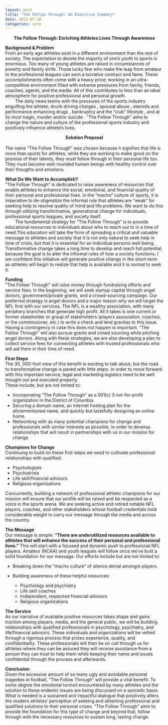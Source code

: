 ```yaml
--- 
layout: post
title: "The Follow Through: An Executive Summary" 
date: 2013-07-10 
categories: core 
---
```

**<center>The Follow Through: Enriching Athletes Lives Through Awareness</center>**  

**Background &amp; Problem**  
From an early age athletes exist in a different environment than the rest of society. The expectation to devote the majority of one’s youth to sports is enormous. Too many of young athletes are raised in circumstances of poverty and family strife. Those lucky few who make the leap from amateur to the professional leagues can earn a lucrative contract and fame. These accomplishments often come with a heavy price; working in an ultra-competitive environment filled with extreme pressures from family, friends, coaches, agents, and the media. All of this contributes to less than an ideal atmosphere for positive professional and personal growth.  
&nbsp;&nbsp;&nbsp;&nbsp;&nbsp;&nbsp;&nbsp;&nbsp;The daily news teems with the pressures of the sports industry engulfing the athlete; drunk driving charges , spousal abuse , steroids and performance enhancing drugs , bankruptcy and the “club” lifestyle , and at its most tragic, murder  and/or suicide . “The Follow Through” aims to change the nature and culture of the professional sports industry and positively influence athlete’s lives.

**<center>Solution Proposal</center>**    
The name “The Follow Through” was chosen because it signifies that life is more than sports for athletes; while they are working to make good on the promise of their talents, they must follow through in their personal life too. They must become well-rounded human beings with healthy control over their thoughts and emotions.

**What Do We Want to Accomplish?**  
“The Follow Through” is dedicated to raise awareness of resources that enable athletes to enhance the social, emotional, and financial quality of their personal and professional lives. In the “macho” culture of sports, it is imperative to de-stigmatize the informal rule that athletes are “weak” for seeking help to resolve quality of mind and life problems.  We want to do this through utilizing transformative, generational change for individuals, professional sports leagues, and society itself.  
&nbsp;&nbsp;&nbsp;&nbsp;&nbsp;&nbsp;&nbsp;&nbsp;The fundamental strategy for “The Follow Through” is to provide educational resources to individuals about who to reach out to in a time of need.This education will take the form of spreading a critical and valuable message to athletes and society that it is not only natural to seek help in time of crisis, but that it is essential for an individual persons well-being. Transformative change takes a long time to develop and reach full potential, because the goal is to alter the informal rules of how a society functions. I am confident this initiative will generate positive change in the short-term as athletes will begin to realize that help is available and it is normal to seek it.

**Funding**  
“The Follow Through” will raise money through fundraising efforts and service fees. In the beginning, we will seek startup capital through angel donors, government/private grants, and a crowd-sourcing campaign. Our preferred strategy is angel donors and a major reason why we will target the NFL first with our services. The NFL is a wealthy association, with many periphery branches that generate high profit. All it takes is one current or former stakeholder or group of stakeholders  (players association, coaches, or the commissioner, etc.) to write a check and lend gravitas to this issue. Having a contingency in case this does not happen is important. “The Follow Through” will also pursue grants and crowd sourcing while pitching angel donors. Along with these strategies, we are also developing a plan to collect service fees for connecting athletes with trusted professionals who will aid them in their time of need.

**First Steps**  
The 30, 000-foot view of this benefit is exciting to talk about, but the road to transformative change is paved with little steps. In order to move forward with this important service, legal and marketing logistics need to be well thought out and executed properly.  
These include, but are not limited to:

* Incorporating “The Follow Through” as a 501(c) 3 not-for-profit organization in the District of Columbia.
* Securing a domain name, an internet hosting plan for the aforementioned name, and quickly but tastefully designing an online home.
* Networking with as many potential champions for change and professionals with similar interests as possible, in order to develop relationships that will result in partnerships with us in our mission for change.

**Champions for Change**  
Continuing to build on these first steps we need to cultivate professional relationships with qualified:  

* Psychologists
* Psychiatrists 
* Life skill/financial advisors
* Religious organizations 

Concurrently, building a network of professional athletic champions for our mission will ensure that our profile will be raised and be respected as a voice in the sports arena. We are seeking active and retired notable NFL players, coaches, and other stakeholders whose football credentials hold considerable weight to carry our message through the media and across the country. 

**The Message**  
Our message is simple: <strong>“There are underutilized resources available to athletes that will enhance the success of their personal and professional lives.”</strong> This will start with a focused and dynamic push to professional NFL players. Amateur (NCAA) and youth leagues will follow once we’ve built a solid foundation for our message. Our efforts include but are not limited to:  

* Breaking down the “macho culture” of silence denial amongst players.  

* Building awareness of these helpful resources:  
  
    * Psychology and psychiatry  
    * Life skill coaches    
    * Independent, respected financial advisors    
    * Religious organizations    

**The Service**  
As our narrative of available positive resources takes shape and gains traction among players, media, and the general public, we will be building relationships with qualified professionals in psychology, psychiatry, and life/financial advisors. These individuals and organizations will be vetted through a rigorous process that prizes experience, quality, and confidentiality. These professionals will then be on call through us for athletes where they can be assured they will receive assistance from a person they can trust to help them while keeping their name and issues confidential through the process and afterwards.

**Conclusion**  
Given the excessive amount of so many ugly and avoidable personal tragedies in football, “The Follow Through” will provide a vital benefit. To some degree the emotional turmoil encountered by many athletes and the solution to these endemic issues are being discussed on a sporadic basis. What is needed is a sustained and impactful dialogue that positively alters the modern athletes’ perception of seeking and obtaining professional and qualified solutions to their personal crises. “The Follow Through” aims to provide the foundation for this type of change and beyond that, follow through with the necessary resources to sustain long, lasting change.
